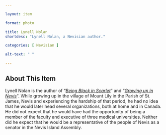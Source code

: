 ```yaml
--- 

layout: item

format: photo 

title: Lynell Nolan
shortdesc: "Lynell Nolan, a Nevisian author."

categories: [ Nevisian ] 

alt-text: " "

--- 
```


## About This Item 

Lynell Nolan is the author of “_[Being Black in Scarlet](https://cfbcworks.github.io/Independence40SKN/items/SKN_IN44.html)_” and “_[Growing up in Nevis](https://cfbcworks.github.io/Independence40SKN/items/SKN_IN45.html)_”.  While growing up in the village of Mount Lily in the Parish of St. James, Nevis and experiencing the hardship of that period, he had no idea that he would later head several organizations, both at home and in Canada. He did not expect that he would have had the opportunity of being a member of the faculty and executive of three medical universities. Neither did he expect that he would be a representative of the people of Nevis as a senator in the Nevis Island Assembly.
